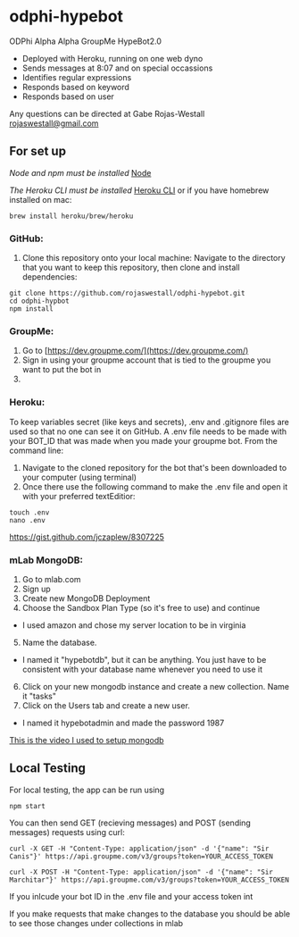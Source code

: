 # odphi-hypebot
ODPhi Alpha Alpha GroupMe HypeBot2.0

- Deployed with Heroku, running on one web dyno
- Sends messages at 8:07 and on special occassions
- Identifies regular expressions
- Responds based on keyword
- Responds based on user

Any questions can be directed at Gabe Rojas-Westall <rojaswestall@gmail.com>


## For set up

*Node and npm must be installed*
[Node](https://nodejs.org/en/download/)

*The Heroku CLI must be installed*
[Heroku CLI](https://devcenter.heroku.com/articles/heroku-cli) or if you have homebrew installed on mac:
```
brew install heroku/brew/heroku
```

### GitHub:
1) Clone this repository onto your local machine:
Navigate to the directory that you want to keep this repository, then clone and install dependencies:
```
git clone https://github.com/rojaswestall/odphi-hypebot.git
cd odphi-hypbot
npm install
```


### GroupMe:
1) Go to [https://dev.groupme.com/](https://dev.groupme.com/)
2) Sign in using your groupme account that is tied to the groupme you want to put the bot in
3)


### Heroku:

To keep variables secret (like keys and secrets), .env and .gitignore files are used so that no one can see it on GitHub. A .env file needs to be made with your BOT_ID that was made when you made your groupme bot. From the command line:
1) Navigate to the cloned repository for the bot that's been downloaded to your computer (using terminal)
2) Once there use the following command to make the .env file and open it with your preferred textEditior:

```
touch .env
nano .env
```

https://gist.github.com/jczaplew/8307225






### mLab MongoDB:

1) Go to mlab.com
2) Sign up
3) Create new MongoDB Deployment
4) Choose the Sandbox Plan Type (so it's free to use) and continue
- I used amazon and chose my server location to be in virginia
5) Name the database.
- I named it "hypebotdb", but it can be anything. You just have to be consistent with your database name whenever you need to use it
6) Click on your new mongodb instance and create a new collection. Name it "tasks"
7) Click on the Users tab and create a new user.
- I named it hypebotadmin and made the password 1987

[This is the video I used to setup mongodb](https://youtu.be/GDqtv1eGGpA)


## Local Testing

For local testing, the app can be run using
```
npm start
```
You can then send GET (recieving messages) and POST (sending messages) requests using curl:
```
curl -X GET -H "Content-Type: application/json" -d '{"name": "Sir Canis"}' https://api.groupme.com/v3/groups?token=YOUR_ACCESS_TOKEN
```
```
curl -X POST -H "Content-Type: application/json" -d '{"name": "Sir Marchitar"}' https://api.groupme.com/v3/groups?token=YOUR_ACCESS_TOKEN
```
If you inlcude your bot ID in the .env file and your access token int

If you make requests that make changes to the database you should be able to see those changes under collections in mlab

